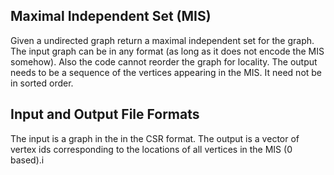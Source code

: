 ## Maximal Independent Set (MIS)

Given a undirected graph return a maximal independent set for the graph. 
The input graph can be in any format (as long as it does not encode the MIS somehow). 
Also the code cannot reorder the graph for locality. 
The output needs to be a sequence of the vertices appearing in the MIS. It need not be in sorted order.

## Input and Output File Formats

The input is a graph in the in the CSR format.
The output is a vector of vertex ids corresponding to the locations of all vertices in the MIS (0 based).i
